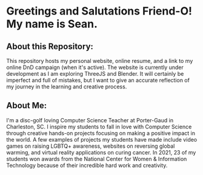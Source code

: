 # Greetings and Salutations Friend-O! My name is Sean.


## About this Repository:

This repository hosts my personal website, online resume, and a link to my online DnD campaign (when it's active).
The website is currently under development as I am exploring ThreeJS and Blender. It will certainly be imperfect and full of mistakes, but I want to give an accurate reflection of my journey in the learning and creative process.

## About Me:

I'm a disc-golf loving Computer Science Teacher at Porter-Gaud in Charleston, SC.
I inspire my students to fall in love with Computer Science through creative hands-on projects focusing on making a positive impact in the world. 
A few examples of projects my students have made include video games on raising LGBTQ+ awareness, websites on reversing global warming, and virtual reality applications on curing cancer. In 2021, 23 of my students won awards from the National Center for Women & Information Technology because of their incredible hard work and creativity.

